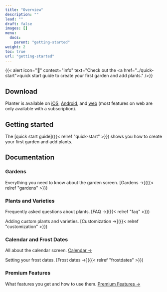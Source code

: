 ```yaml
---
title: "Overview"
description: ""
lead: ""
draft: false
images: []
menu:
  docs:
    parent: "getting-started"
weight: 2
toc: true
url: "getting-started"
---
```


{{< alert icon="🌱" context="info" text="Check out the <a href=\"../quick-start\">quick start guide</a> to create your first garden and add plants." />}}

## Download

Planter is available on [iOS](https://apps.apple.com/us/app/planter-garden-planner/id1542642210),
[Android](https://play.google.com/store/apps/details?id=com.perculacreative.peter.gardenplanner),
and [web](https://planter.garden/gardens) (most features on web are only available with a subscription).

## Getting started

The [quick start guide]({{< relref "quick-start" >}}) shows you how to create your first garden and add plants.

## Documentation

### Gardens

Everything you need to know about the garden screen. [Gardens →]({{< relref "gardens" >}})


### Plants and Varieties

Frequently asked questions about plants. [FAQ →]({{< relref "faq" >}})

Adding custom plants and varieties. [Customization →]({{< relref "customization" >}})


### Calendar and Frost Dates

All about the calendar screen. [Calendar →](../calendar)

Setting your frost dates. [Frost dates →]({{< relref "frostdates" >}})


### Premium Features

What features you get and how to use them. [Premium Features →](../premium)
